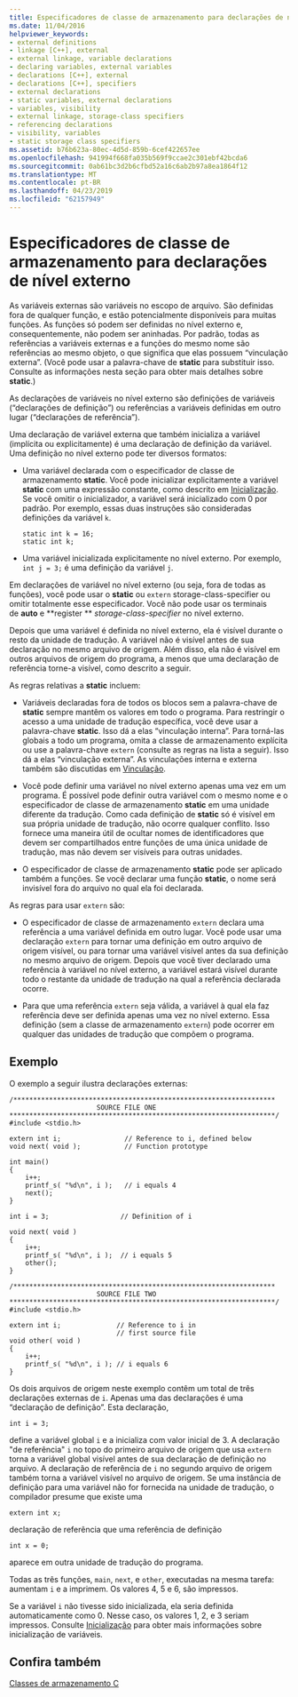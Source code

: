 ```yaml
---
title: Especificadores de classe de armazenamento para declarações de nível externo
ms.date: 11/04/2016
helpviewer_keywords:
- external definitions
- linkage [C++], external
- external linkage, variable declarations
- declaring variables, external variables
- declarations [C++], external
- declarations [C++], specifiers
- external declarations
- static variables, external declarations
- variables, visibility
- external linkage, storage-class specifiers
- referencing declarations
- visibility, variables
- static storage class specifiers
ms.assetid: b76b623a-80ec-4d5d-859b-6cef422657ee
ms.openlocfilehash: 941994f668fa035b569f9ccae2c301ebf42bcda6
ms.sourcegitcommit: 0ab61bc3d2b6cfbd52a16c6ab2b97a8ea1864f12
ms.translationtype: MT
ms.contentlocale: pt-BR
ms.lasthandoff: 04/23/2019
ms.locfileid: "62157949"
---
```

# <a name="storage-class-specifiers-for-external-level-declarations"></a>Especificadores de classe de armazenamento para declarações de nível externo

As variáveis externas são variáveis no escopo de arquivo. São definidas fora de qualquer função, e estão potencialmente disponíveis para muitas funções. As funções só podem ser definidas no nível externo e, consequentemente, não podem ser aninhadas. Por padrão, todas as referências a variáveis externas e a funções do mesmo nome são referências ao mesmo objeto, o que significa que elas possuem “vinculação externa”. (Você pode usar a palavra-chave de **static** para substituir isso. Consulte as informações nesta seção para obter mais detalhes sobre **static**.)

As declarações de variáveis no nível externo são definições de variáveis (“declarações de definição”) ou referências a variáveis definidas em outro lugar (“declarações de referência”).

Uma declaração de variável externa que também inicializa a variável (implícita ou explicitamente) é uma declaração de definição da variável. Uma definição no nível externo pode ter diversos formatos:

- Uma variável declarada com o especificador de classe de armazenamento **static**. Você pode inicializar explicitamente a variável **static** com uma expressão constante, como descrito em [Inicialização](../c-language/initialization.md). Se você omitir o inicializador, a variável será inicializado com 0 por padrão. Por exemplo, essas duas instruções são consideradas definições da variável `k`.

    ```
    static int k = 16;
    static int k;
    ```

- Uma variável inicializada explicitamente no nível externo. Por exemplo, `int j = 3;` é uma definição da variável `j`.

Em declarações de variável no nível externo (ou seja, fora de todas as funções), você pode usar o **static** ou `extern` storage-class-specifier ou omitir totalmente esse especificador. Você não pode usar os terminais de **auto** e **register ** *storage-class-specifier* no nível externo.

Depois que uma variável é definida no nível externo, ela é visível durante o resto da unidade de tradução. A variável não é visível antes de sua declaração no mesmo arquivo de origem. Além disso, ela não é visível em outros arquivos de origem do programa, a menos que uma declaração de referência torne-a visível, como descrito a seguir.

As regras relativas a **static** incluem:

- Variáveis declaradas fora de todos os blocos sem a palavra-chave de **static** sempre mantêm os valores em todo o programa. Para restringir o acesso a uma unidade de tradução específica, você deve usar a palavra-chave **static**. Isso dá a elas “vinculação interna”. Para torná-las globais a todo um programa, omita a classe de armazenamento explícita ou use a palavra-chave `extern` (consulte as regras na lista a seguir). Isso dá a elas “vinculação externa”. As vinculações interna e externa também são discutidas em [Vinculação](../c-language/linkage.md).

- Você pode definir uma variável no nível externo apenas uma vez em um programa. É possível pode definir outra variável com o mesmo nome e o especificador de classe de armazenamento **static** em uma unidade diferente da tradução. Como cada definição de **static** só é visível em sua própria unidade de tradução, não ocorre qualquer conflito. Isso fornece uma maneira útil de ocultar nomes de identificadores que devem ser compartilhados entre funções de uma única unidade de tradução, mas não devem ser visíveis para outras unidades.

- O especificador de classe de armazenamento **static** pode ser aplicado também a funções. Se você declarar uma função **static**, o nome será invisível fora do arquivo no qual ela foi declarada.

As regras para usar `extern` são:

- O especificador de classe de armazenamento `extern` declara uma referência a uma variável definida em outro lugar. Você pode usar uma declaração `extern` para tornar uma definição em outro arquivo de origem visível, ou para tornar uma variável visível antes da sua definição no mesmo arquivo de origem. Depois que você tiver declarado uma referência à variável no nível externo, a variável estará visível durante todo o restante da unidade de tradução na qual a referência declarada ocorre.

- Para que uma referência `extern` seja válida, a variável à qual ela faz referência deve ser definida apenas uma vez no nível externo. Essa definição (sem a classe de armazenamento `extern`) pode ocorrer em qualquer das unidades de tradução que compõem o programa.

## <a name="example"></a>Exemplo

O exemplo a seguir ilustra declarações externas:

```
/******************************************************************
                      SOURCE FILE ONE
*******************************************************************/
#include <stdio.h>

extern int i;                // Reference to i, defined below
void next( void );           // Function prototype

int main()
{
    i++;
    printf_s( "%d\n", i );   // i equals 4
    next();
}

int i = 3;                  // Definition of i

void next( void )
{
    i++;
    printf_s( "%d\n", i );  // i equals 5
    other();
}

/******************************************************************
                      SOURCE FILE TWO
*******************************************************************/
#include <stdio.h>

extern int i;              // Reference to i in
                           // first source file
void other( void )
{
    i++;
    printf_s( "%d\n", i ); // i equals 6
}
```

Os dois arquivos de origem neste exemplo contêm um total de três declarações externas de `i`. Apenas uma das declarações é uma “declaração de definição”. Esta declaração,

```
int i = 3;
```

define a variável global `i` e a inicializa com valor inicial de 3. A declaração "de referência" `i` no topo do primeiro arquivo de origem que usa `extern` torna a variável global visível antes de sua declaração de definição no arquivo. A declaração de referência de `i` no segundo arquivo de origem também torna a variável visível no arquivo de origem. Se uma instância de definição para uma variável não for fornecida na unidade de tradução, o compilador presume que existe uma

```
extern int x;
```

declaração de referência que uma referência de definição

```
int x = 0;
```

aparece em outra unidade de tradução do programa.

Todas as três funções, `main`, `next`, e `other`, executadas na mesma tarefa: aumentam `i` e a imprimem. Os valores 4, 5 e 6, são impressos.

Se a variável `i` não tivesse sido inicializada, ela seria definida automaticamente como 0. Nesse caso, os valores 1, 2, e 3 seriam impressos. Consulte [Inicialização](../c-language/initialization.md) para obter mais informações sobre inicialização de variáveis.

## <a name="see-also"></a>Confira também

[Classes de armazenamento C](../c-language/c-storage-classes.md)
